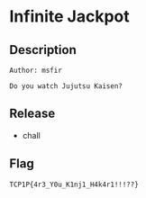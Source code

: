 # Infinite Jackpot

## Description
```
Author: msfir

Do you watch Jujutsu Kaisen?
```

## Release
- chall

## Flag
`TCP1P{4r3_Y0u_K1nj1_H4k4r1!!!??}`
